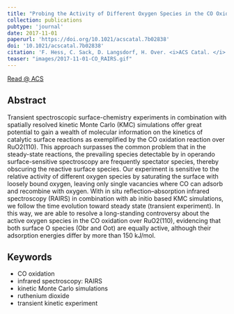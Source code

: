 ```yaml
---
title: "Probing the Activity of Different Oxygen Species in the CO Oxidation over RuO<sub>2</sub>(110) by Combining Transient Reflection–Absorption Infrared Spectroscopy with Kinetic Monte Carlo Simulations"
collection: publications
pubtype: 'journal'
date: 2017-11-01
paperurl: 'https://doi.org/10.1021/acscatal.7b02838'
doi: '10.1021/acscatal.7b02838'
citation: 'F. Hess, C. Sack, D. Langsdorf, H. Over. <i>ACS Catal. </i> 7 (<b>2017</b>) 8420-8428.'
teaser: "images/2017-11-01-CO_RAIRS.gif"
---
```


[Read @ ACS](https://pubs.acs.org/doi/abs/10.1021/acscatal.7b02838)

Abstract
--------
Transient spectroscopic surface-chemistry experiments in combination with spatially resolved kinetic Monte Carlo (KMC) simulations offer great potential to gain a wealth of molecular information on the kinetics of catalytic surface reactions as exemplified by the CO oxidation reaction over RuO2(110). This approach surpasses the common problem that in the steady-state reactions, the prevailing species detectable by in operando surface-sensitive spectroscopy are frequently spectator species, thereby obscuring the reactive surface species. Our experiment is sensitive to the relative activity of different oxygen species by saturating the surface with loosely bound oxygen, leaving only single vacancies where CO can adsorb and recombine with oxygen. With in situ reflection–absorption infrared spectroscopy (RAIRS) in combination with ab initio based KMC simulations, we follow the time evolution toward steady state (transient experiment). In this way, we are able to resolve a long-standing controversy about the active oxygen species in the CO oxidation over RuO2(110), evidencing that both surface O species (Obr and Oot) are equally active, although their adsorption energies differ by more than 150 kJ/mol.

Keywords
--------
* CO oxidation
* infrared spectroscopy: RAIRS
* kinetic Monte Carlo simulations
* ruthenium dioxide
* transient kinetic experiment
